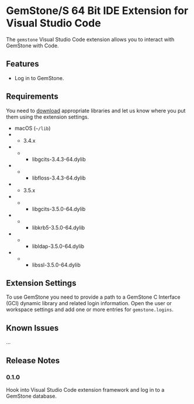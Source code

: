 # GemStone/S 64 Bit IDE Extension for Visual Studio Code

The `gemstone` Visual Studio Code extension allows you to interact with GemStone with Code.

## Features

* Log in to GemStone.

## Requirements

You need to [download](https://gemtalksystems.com/products/gs64/) appropriate libraries and let us know where you put them using the extension settings.

* macOS (`~/lib`)
* * 3.4.x 
* * * libgcits-3.4.3-64.dylib
* * * libfloss-3.4.3-64.dylib
* * 3.5.x
* * * libgcits-3.5.0-64.dylib
* * * libkrb5-3.5.0-64.dylib
* * * libldap-3.5.0-64.dylib
* * * libssl-3.5.0-64.dylib

## Extension Settings

To use GemStone you need to provide a path to a GemStone C Interface (GCI) dynamic library and related login information. Open the user or workspace settings and add one or more entries for `gemstone.logins`.

## Known Issues

...

## Release Notes

### 0.1.0

Hook into Visual Studio Code extension framework and log in to a GemStone database.

